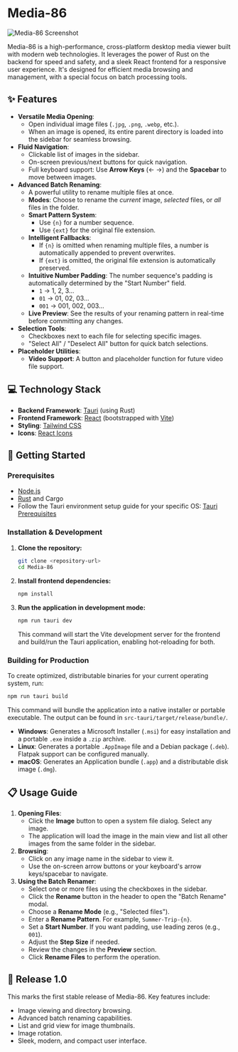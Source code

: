 # Media-86

![Media-86 Screenshot](https://i.imgur.com/rS2aG6J.jpeg)

Media-86 is a high-performance, cross-platform desktop media viewer built with modern web technologies. It leverages the power of Rust on the backend for speed and safety, and a sleek React frontend for a responsive user experience. It's designed for efficient media browsing and management, with a special focus on batch processing tools.

## ✨ Features

- **Versatile Media Opening**:
  - Open individual image files (`.jpg`, `.png`, `.webp`, etc.).
  - When an image is opened, its entire parent directory is loaded into the sidebar for seamless browsing.
- **Fluid Navigation**:
  - Clickable list of images in the sidebar.
  - On-screen previous/next buttons for quick navigation.
  - Full keyboard support: Use **Arrow Keys** (← →) and the **Spacebar** to move between images.
- **Advanced Batch Renaming**:
  - A powerful utility to rename multiple files at once.
  - **Modes**: Choose to rename the *current* image, *selected* files, or *all* files in the folder.
  - **Smart Pattern System**:
    - Use `{n}` for a number sequence.
    - Use `{ext}` for the original file extension.
  - **Intelligent Fallbacks**:
    - If `{n}` is omitted when renaming multiple files, a number is automatically appended to prevent overwrites.
    - If `{ext}` is omitted, the original file extension is automatically preserved.
  - **Intuitive Number Padding**: The number sequence's padding is automatically determined by the "Start Number" field.
    - `1` → 1, 2, 3...
    - `01` → 01, 02, 03...
    - `001` → 001, 002, 003...
  - **Live Preview**: See the results of your renaming pattern in real-time before committing any changes.
- **Selection Tools**:
  - Checkboxes next to each file for selecting specific images.
  - "Select All" / "Deselect All" button for quick batch selections.
- **Placeholder Utilities**:
  - **Video Support**: A button and placeholder function for future video file support.

## 💻 Technology Stack

- **Backend Framework**: [Tauri](https://tauri.app/) (using Rust)
- **Frontend Framework**: [React](https://reactjs.org/) (bootstrapped with [Vite](https://vitejs.dev/))
- **Styling**: [Tailwind CSS](https://tailwindcss.com/)
- **Icons**: [React Icons](https://react-icons.github.io/react-icons/)

## 🚀 Getting Started

### Prerequisites

- [Node.js](https://nodejs.org/en/)
- [Rust](https://www.rust-lang.org/tools/install) and Cargo
- Follow the Tauri environment setup guide for your specific OS: [Tauri Prerequisites](https://tauri.app/v1/guides/getting-started/prerequisites)

### Installation & Development

1.  **Clone the repository:**
    ```bash
    git clone <repository-url>
    cd Media-86
    ```

2.  **Install frontend dependencies:**
    ```bash
    npm install
    ```

3.  **Run the application in development mode:**
    ```bash
    npm run tauri dev
    ```
    This command will start the Vite development server for the frontend and build/run the Tauri application, enabling hot-reloading for both.

### Building for Production

To create optimized, distributable binaries for your current operating system, run:

```bash
npm run tauri build
```

This command will bundle the application into a native installer or portable executable. The output can be found in `src-tauri/target/release/bundle/`.

- **Windows**: Generates a Microsoft Installer (`.msi`) for easy installation and a portable `.exe` inside a `.zip` archive.
- **Linux**: Generates a portable `.AppImage` file and a Debian package (`.deb`). Flatpak support can be configured manually.
- **macOS**: Generates an Application bundle (`.app`) and a distributable disk image (`.dmg`).

## 📋 Usage Guide

1.  **Opening Files**:
    - Click the **Image** button to open a system file dialog. Select any image.
    - The application will load the image in the main view and list all other images from the same folder in the sidebar.
2.  **Browsing**:
    - Click on any image name in the sidebar to view it.
    - Use the on-screen arrow buttons or your keyboard's arrow keys/spacebar to navigate.
3.  **Using the Batch Renamer**:
    - Select one or more files using the checkboxes in the sidebar.
    - Click the **Rename** button in the header to open the "Batch Rename" modal.
    - Choose a **Rename Mode** (e.g., "Selected files").
    - Enter a **Rename Pattern**. For example, `Summer-Trip-{n}`.
    - Set a **Start Number**. If you want padding, use leading zeros (e.g., `001`).
    - Adjust the **Step Size** if needed.
    - Review the changes in the **Preview** section.
    - Click **Rename Files** to perform the operation.
    
## 🚀 Release 1.0

This marks the first stable release of Media-86. Key features include:

-   Image viewing and directory browsing.
-   Advanced batch renaming capabilities.
-   List and grid view for image thumbnails.
-   Image rotation.
-   Sleek, modern, and compact user interface.
